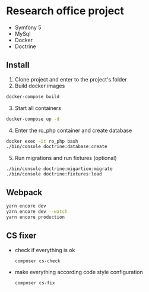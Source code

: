 # Research office project

* Symfony 5
* MySql
* Docker
* Doctrine

## Install

1. Clone project and enter to the project's folder
2. Build docker images
```bash
docker-compose build
```
3. Start all containers
```bash
docker-compose up -d
```
4. Enter the ro_php container and create database
```bash
docker exec -it ro_php bash
./bin/console doctrine:database:create
```
5. Run migrations and run fixtures (optional)
```
./bin/console doctrine:migartion:migrate
./bin/console doctrine:fixtures:load
```

## Webpack

``` bash
yarn encore dev
yarn encore dev --watch
yarn encore production
```

## CS fixer

* check if everything is ok
    ``` bash
    composer cs-check
    ```
* make everything according code style configuration
    ``` bash
    composer cs-fix
    ```
